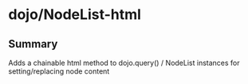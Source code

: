 # dojo/NodeList-html

## Summary

Adds a chainable html method to dojo.query() / NodeList instances for setting/replacing node content
